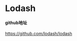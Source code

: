<style lang="stylus" scoped>
  .demo-block {
    >div {
      margin-bottom: 20px;

      &:last-child {
        margin-bottom: 0;
      }
    }
  }
</style>

# Lodash
#### github地址
https://github.com/lodash/lodash

<div class="demo-block">
  <h-vuerun/>

</div>





